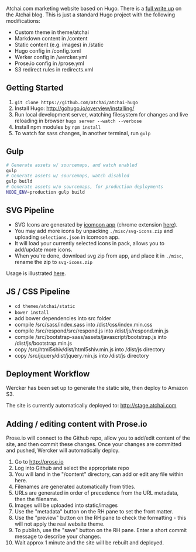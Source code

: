 Atchai.com marketing website based on Hugo. There is a [full write up](http://atchai.com/blog/the-cms-is-dead-long-live-hugo-wercker-proseio-and-cloudfront/) on the Atchai blog. This is just a standard Hugo project with the following modifications:

* Custom theme in theme/atchai
* Markdown content in /content
* Static content (e.g. images) in /static
* Hugo config in /config.toml
* Werker config in /wercker.yml
* Prose.io config in /prose.yml
* S3 redirect rules in redirects.xml

## Getting Started
1.  ```git clone https://github.com/atchai/atchai-hugo```
2.  Install Hugo:  http://gohugo.io/overview/installing/
3.  Run local development server, watching filesystem for changes and live reloading in browser
```hugo server --watch --verbose```
4.  Install npm modules by `npm install`
5.  To watch for sass changes, in another terminal, run `gulp`

## Gulp
```sh
# Generate assets w/ sourcemaps, and watch enabled
gulp
# Generate assets w/ sourcemaps, watch disabled
gulp build
# Generate assets w/o sourcemaps, for production deployments
NODE_ENV=production gulp build
```

## SVG Pipeline
* SVG Icons are generated by [icomoon app](https://icomoon.io/app/) (chrome extension [here](https://chrome.google.com/webstore/detail/icomoon/kppingdhhalimbaehfmhldppemnmlcjd?hl=en)). 
* You may add more icons by unpacking `./misc/svg-icons.zip` and uploading `selections.json` in icomoon app.
* It will load your currently selected icons in pack, allows you to add/update more icons.
* When you're done, download svg zip from app, and place it in `./misc`, rename the zip to `svg-icons.zip`   

Usage is illustrated [here](https://github.com/nanuclickity/atchai-hugo/blob/master/themes/atchai/layouts/blog/single.html#L26-L28).



## JS / CSS Pipeline
* ```cd themes/atchai/static```
* ```bower install```
* add bower dependencies into src folder
* compile /src/sass/index.sass into /dist/css/index.min.css
* compile /src/respond/src/respond.js into /dist/js/respond.min.js
* compile /src/bootstrap-sass/assets/javascript/bootstrap.js into /dist/js/bootstrap.min.js
* copy /src/html5shiv/dist/html5shiv.min.js into /dist/js directory
* copy /src/jquery/dist/jquery.min.js into /dist/js directory

## Deployment Workflow
Wercker has been set up to generate the static site, then deploy to Amazon S3.  

The site is currently automatically deployed to:  http://stage.atchai.com


## Adding / editing content with Prose.io
Prose.io will connect to the Github repo, allow you to add/edit content of the site, and then commit these changes.  Once your changes are committed and pushed, Wercker will automatically deploy.

1.  Go to http://prose.io
2.  Log into Github and select the appropriate repo
3.  You will land in the "/content" directory, can add or edit any file within here.
4.  Filenames are generated automatically from titles.
5.  URLs are generated in order of precedence from the URL metadata, then the filename.
6.  Images will be uploaded into static/images
7.  Use the "metadata" button on the RH pane to set the front matter.
8.  Use the "preview" button on the RH pane to check the formatting - this will not apply the real website theme.
9.  To publish, use the "save" button on the RH pane.  Enter a short commit message to describe your changes.
10.  Wait approx 1 minute and the site will be rebuilt and deployed.


